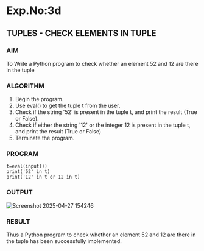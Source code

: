 # Exp.No:3d  
## TUPLES - CHECK ELEMENTS IN TUPLE

### AIM  
To Write a Python program to check whether an element  52 and 12 are there in the tuple
### ALGORITHM

1. Begin the program.
2. Use eval() to get the tuple t from the user.
3. Check if the string '52' is present in the tuple t, and print the result (True or False).
4. Check if either the string '12' or the integer 12 is present in the tuple t, and print the result (True or False)
5. Terminate the program.
### PROGRAM
```
t=eval(input())
print('52' in t)
print('12' in t or 12 in t)
```
### OUTPUT
![Screenshot 2025-04-27 154246](https://github.com/user-attachments/assets/b1b307db-25a9-43e9-bb75-0cf04df9eeca)

### RESULT
Thus a Python program to check whether an element  52 and 12 are there in the tuple has been successfully implemented.

